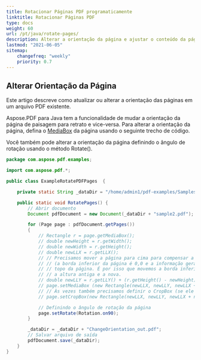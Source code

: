 ```yaml
---
title: Rotacionar Páginas PDF programaticamente
linktitle: Rotacionar Páginas PDF
type: docs
weight: 60
url: /pt/java/rotate-pages/
description: Alterar a orientação da página e ajustar o conteúdo da página para a nova orientação usando Java.
lastmod: "2021-06-05"
sitemap:
    changefreq: "weekly"
    priority: 0.7
---
```


## Alterar Orientação da Página

Este artigo descreve como atualizar ou alterar a orientação das páginas em um arquivo PDF existente.

Aspose.PDF para Java tem a funcionalidade de mudar a orientação da página de paisagem para retrato e vice-versa. Para alterar a orientação da página, defina o [MediaBox](https://reference.aspose.com/pdf/java/com.aspose.pdf/Page#setMediaBox-com.aspose.pdf.Rectangle-) da página usando o seguinte trecho de código.

Você também pode alterar a orientação da página definindo o ângulo de rotação usando o método Rotate().

```java
package com.aspose.pdf.examples;

import com.aspose.pdf.*;

public class ExampleRotatePDFPages  {

    private static String _dataDir = "/home/admin1/pdf-examples/Samples/";

    public static void RotatePages() {
        // Abrir documento
        Document pdfDocument = new Document(_dataDir + "sample2.pdf");

        for (Page page : pdfDocument.getPages())
        {            
            // Rectangle r = page.getMediaBox();
            // double newHeight = r.getWidth();
            // double newWidth = r.getHeight();
            // double newLLX = r.getLLX();
            // // Precisamos mover a página para cima para compensar a mudança de tamanho da página
            // // (a borda inferior da página é 0,0 e a informação geralmente é colocada a partir do
            // // topo da página. É por isso que movemos a borda inferior para cima na diferença entre
            // // a altura antiga e a nova.
            // double newLLY = r.getLLY() + (r.getHeight() - newHeight);
            // page.setMediaBox (new Rectangle(newLLX, newLLY, newLLX + newWidth, newLLY + newHeight));
            // // Às vezes também precisamos definir o CropBox (se ele foi definido no arquivo original)
            // page.setCropBox(new Rectangle(newLLX, newLLY, newLLX + newWidth, newLLY + newHeight));

            // Definindo o ângulo de rotação da página
            page.setRotate(Rotation.on90);
        }

        _dataDir = _dataDir + "ChangeOrientation_out.pdf";
        // Salvar arquivo de saída
        pdfDocument.save(_dataDir);
    }    
}
```